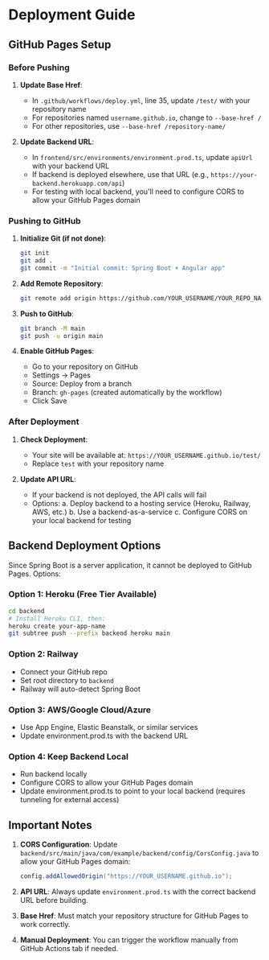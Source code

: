 # Deployment Guide

## GitHub Pages Setup

### Before Pushing

1. **Update Base Href**: 
   - In `.github/workflows/deploy.yml`, line 35, update `/test/` with your repository name
   - For repositories named `username.github.io`, change to `--base-href /`
   - For other repositories, use `--base-href /repository-name/`

2. **Update Backend URL**:
   - In `frontend/src/environments/environment.prod.ts`, update `apiUrl` with your backend URL
   - If backend is deployed elsewhere, use that URL (e.g., `https://your-backend.herokuapp.com/api`)
   - For testing with local backend, you'll need to configure CORS to allow your GitHub Pages domain

### Pushing to GitHub

1. **Initialize Git (if not done)**:
   ```bash
   git init
   git add .
   git commit -m "Initial commit: Spring Boot + Angular app"
   ```

2. **Add Remote Repository**:
   ```bash
   git remote add origin https://github.com/YOUR_USERNAME/YOUR_REPO_NAME.git
   ```

3. **Push to GitHub**:
   ```bash
   git branch -M main
   git push -u origin main
   ```

4. **Enable GitHub Pages**:
   - Go to your repository on GitHub
   - Settings → Pages
   - Source: Deploy from a branch
   - Branch: `gh-pages` (created automatically by the workflow)
   - Click Save

### After Deployment

1. **Check Deployment**:
   - Your site will be available at: `https://YOUR_USERNAME.github.io/test/`
   - Replace `test` with your repository name

2. **Update API URL**:
   - If your backend is not deployed, the API calls will fail
   - Options:
     a. Deploy backend to a hosting service (Heroku, Railway, AWS, etc.)
     b. Use a backend-as-a-service
     c. Configure CORS on your local backend for testing

## Backend Deployment Options

Since Spring Boot is a server application, it cannot be deployed to GitHub Pages. Options:

### Option 1: Heroku (Free Tier Available)
```bash
cd backend
# Install Heroku CLI, then:
heroku create your-app-name
git subtree push --prefix backend heroku main
```

### Option 2: Railway
- Connect your GitHub repo
- Set root directory to `backend`
- Railway will auto-detect Spring Boot

### Option 3: AWS/Google Cloud/Azure
- Use App Engine, Elastic Beanstalk, or similar services
- Update environment.prod.ts with the backend URL

### Option 4: Keep Backend Local
- Run backend locally
- Configure CORS to allow your GitHub Pages domain
- Update environment.prod.ts to point to your local backend (requires tunneling for external access)

## Important Notes

1. **CORS Configuration**: Update `backend/src/main/java/com/example/backend/config/CorsConfig.java` to allow your GitHub Pages domain:
   ```java
   config.addAllowedOrigin("https://YOUR_USERNAME.github.io");
   ```

2. **API URL**: Always update `environment.prod.ts` with the correct backend URL before building.

3. **Base Href**: Must match your repository structure for GitHub Pages to work correctly.

4. **Manual Deployment**: You can trigger the workflow manually from GitHub Actions tab if needed.

